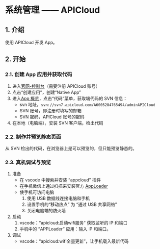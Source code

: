 # 系统管理 —— APICloud

## 1. 介绍

使用 APICloud 开发 App。

## 2. 开始

### 2.1. 创建 App 应用并获取代码

1. 进入[官网-控制台](https://www.apicloud.com/console)（需要注册 APICloud 账号）
2. 点击“创建应用”，创建“Native App”
3. 进入[App 概览](https://www.apicloud.com/appoverview)，点击“代码”菜单，获取端代码的 SVN 信息：
   * svn 地址，`svn://svn7.apicloud.com/A6005284765494/adminAPICloud`
   * SVN 账号，即注册时填写的邮箱
   * SVN 密码，APICloud 账号的密码
4. 在本地（电脑端），安装 SVN 客户端，检出代码

### 2.2. 制作并预览静态页面

从 SVN 检出的代码，在浏览器上是可以预览的，但只能预览静态的。

### 2.3. 真机调试与预览

1. 准备
   * 在 vscode 中搜索并安装 “appcloud” 插件
   * 在手机微信上通过扫描来安装官方 [AppLoader](https://docs.apicloud.com/Download/download)
   * 使手机可访问电脑
     1. 使用 USB 数据线连接电脑和手机
     2. 设置手机的“移动热点” 为 “通过 USB 共享网络”
     3. 关闭电脑端的防火墙
2. 启动
   1. vscode：“apicloud:启动wifi服务” 获取监听的 IP 和端口
   2. 手机中的 “APPLoader” 应用：输入 IP 和端口。
3. 调试
   * vscode：“apicloud:wifi全量更新”，让手机载入最新代码